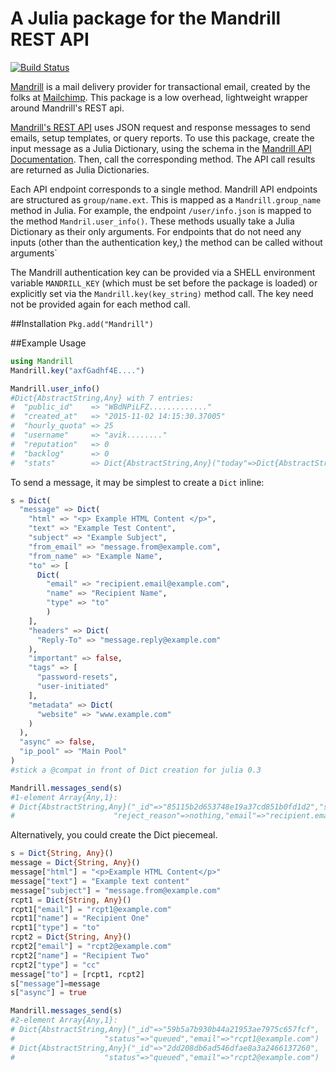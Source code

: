 # A Julia package for the Mandrill REST API

[![Build Status](https://travis-ci.org/aviks/Mandrill.jl.svg?branch=master)](https://travis-ci.org/aviks/Mandrill.jl)

[Mandrill](https://mandrill.com/) is a mail delivery provider for transactional email, created by the folks at
[Mailchimp](https://mailchimp.com). This package is a low overhead, lightweight wrapper around
Mandrill's REST api.

[Mandrill's REST API](https://mandrillapp.com/api/docs/) uses JSON request and response messages to send emails, setup templates, or query reports. To use this package, create the input message as a Julia Dictionary, using the schema in the [Mandrill API Documentation](https://mandrillapp.com/api/docs/). Then, call the corresponding method. The API call results are returned as Julia Dictionaries.

Each API endpoint corresponds to a single method. Mandrill API endpoints are structured as `group/name.ext`. This is mapped as a `Mandrill.group_name` method in Julia. For example, the endpoint `/user/info.json` is mapped to the method `Mandril.user_info()`. These methods usually take a Julia Dictionary as their only arguments. For endpoints that do not need any inputs (other than the authentication key,) the method can be called without arguments`

The Mandrill authentication key can be provided via a SHELL environment variable `MANDRILL_KEY` (which must be set before the package is loaded) or explicitly set via the `Mandrill.key(key_string)` method call. The key need not be provided again for each method call.

##Installation
`Pkg.add("Mandrill")`

##Example Usage
```julia
using Mandrill
Mandrill.key("axfGadhf4E....")

Mandrill.user_info()
#Dict{AbstractString,Any} with 7 entries:
#  "public_id"    => "WBdNPiLFZ............."
#  "created_at"   => "2015-11-02 14:15:30.37005"
#  "hourly_quota" => 25
#  "username"     => "avik........"
#  "reputation"   => 0
#  "backlog"      => 0
#  "stats"        => Dict{AbstractString,Any}("today"=>Dict{AbstractString,Any}("hard_bounces"=>0,"unique_op…
```
To send a message, it may be simplest to create a `Dict` inline:
```julia
s = Dict(
  "message" => Dict(
    "html" => "<p> Example HTML Content </p>",
    "text" => "Example Test Content",
    "subject" => "Example Subject",
    "from_email" => "message.from@example.com",
    "from_name" => "Example Name",
    "to" => [
      Dict(
        "email" => "recipient.email@example.com",
        "name" => "Recipient Name",
        "type" => "to"
        )
    ],
    "headers" => Dict(
      "Reply-To" => "message.reply@example.com"
    ),
    "important" => false,
    "tags" => [
      "password-resets",
      "user-initiated"
    ],
    "metadata" => Dict(
      "website" => "www.example.com"
    )
  ),
  "async" => false,
  "ip_pool" => "Main Pool"
)
#stick a @compat in front of Dict creation for julia 0.3

Mandrill.messages_send(s)
#1-element Array{Any,1}:
# Dict{AbstractString,Any}("_id"=>"85115b2d653748e19a37cd851b0fd1d2","status"=>"sent",
#                      "reject_reason"=>nothing,"email"=>"recipient.email@example.com")
```

Alternatively, you could create the Dict piecemeal.

```julia
s = Dict{String, Any}()
message = Dict{String, Any}()
message["html"] = "<p>Example HTML Content</p>"
message["text"] = "Example text content"
message["subject"] = "message.from@example.com"
rcpt1 = Dict{String, Any}()
rcpt1["email"] = "rcpt1@example.com"
rcpt1["name"] = "Recipient One"
rcpt1["type"] = "to"
rcpt2 = Dict{String, Any}()
rcpt2["email"] = "rcpt2@example.com"
rcpt2["name"] = "Recipient Two"
rcpt2["type"] = "cc"
message["to"] = [rcpt1, rcpt2]
s["message"]=message
s["async"] = true

Mandrill.messages_send(s)
#2-element Array{Any,1}:
# Dict{AbstractString,Any}("_id"=>"59b5a7b930b44a21953ae7975c657fcf",
#                    "status"=>"queued","email"=>"rcpt1@example.com")
# Dict{AbstractString,Any}("_id"=>"2dd208db6ad546dfae8a3a2466137260",
#                    "status"=>"queued","email"=>"rcpt2@example.com")
```
